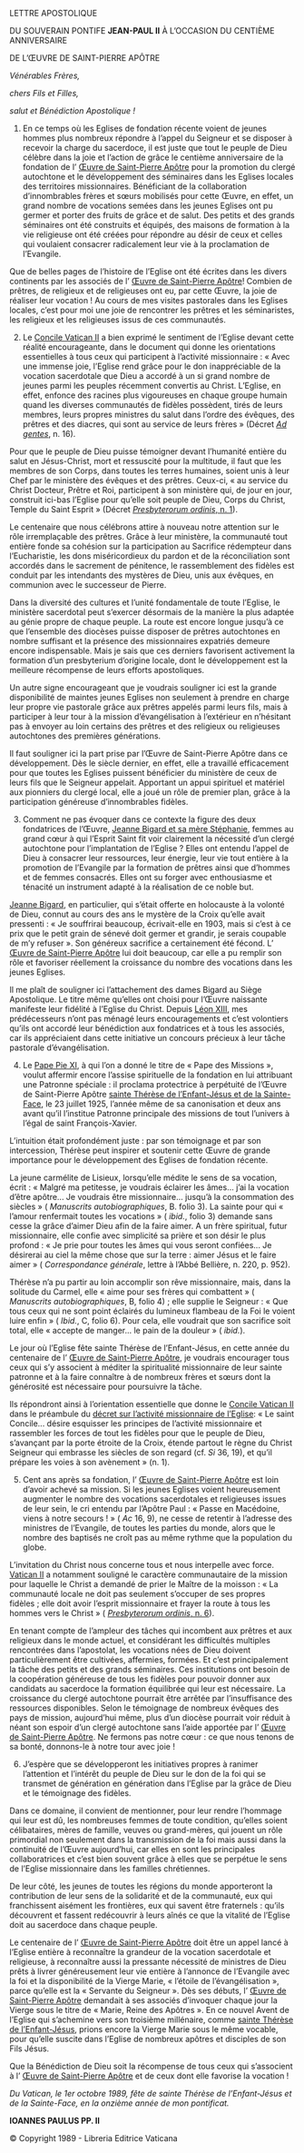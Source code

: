 LETTRE APOSTOLIQUE

DU SOUVERAIN PONTIFE **JEAN-PAUL II** À L’OCCASION DU CENTIÈME ANNIVERSAIRE

DE L’ŒUVRE DE SAINT-PIERRE APÔTRE

*Vénérables Frères,*

*chers Fils et Filles,*

*salut et Bénédiction Apostolique !*

1. En ce temps où les Eglises de fondation récente voient de jeunes hommes plus nombreux répondre à l’appel du Seigneur et se disposer à recevoir la charge du sacerdoce, il est juste que tout le peuple de Dieu célèbre dans la joie et l’action de grâce le centième anniversaire de la fondation de l’ [Œuvre de Saint-Pierre Apôtre](http://www.vatican.va/roman_curia/congregations/cevang/pont_soc/pospa/index_fr.htm) pour la promotion du clergé autochtone et le développement des séminaires dans les Eglises locales des territoires missionnaires. Bénéficiant de la collaboration d’innombrables frères et sœurs mobilisés pour cette Œuvre, en effet, un grand nombre de vocations semées dans les jeunes Eglises ont pu germer et porter des fruits de grâce et de salut. Des petits et des grands séminaires ont été construits et équipés, des maisons de formation à la vie religieuse ont été créées pour répondre au désir de ceux et celles qui voulaient consacrer radicalement leur vie à la proclamation de l’Evangile.

Que de belles pages de l’histoire de l’Eglise ont été écrites dans les divers continents par les associés de l’ [Œuvre de Saint-Pierre Apôtre](http://www.vatican.va/roman_curia/congregations/cevang/pont_soc/pospa/index_fr.htm)! Combien de prêtres, de religieux et de religieuses ont eu, par cette Œuvre, la joie de réaliser leur vocation ! Au cours de mes visites pastorales dans les Eglises locales, c’est pour moi une joie de rencontrer les prêtres et les séminaristes, les religieux et les religieuses issus de ces communautés.

2. Le [Concile Vatican II](http://www.vatican.va/archive/hist_councils/ii_vatican_council/index_fr.htm) a bien exprimé le sentiment de l’Eglise devant cette réalité encourageante, dans le document qui donne les orientations essentielles à tous ceux qui participent à l’activité missionnaire : « Avec une immense joie, l’Eglise rend grâce pour le don inappréciable de la vocation sacerdotale que Dieu a accordé à un si grand nombre de jeunes parmi les peuples récemment convertis au Christ. L’Eglise, en effet, enfonce des racines plus vigoureuses en chaque groupe humain quand les diverses communautés de fidèles possèdent, tirés de leurs membres, leurs propres ministres du salut dans l’ordre des évêques, des prêtres et des diacres, qui sont au service de leurs frères » (Décret [*Ad gentes*](http://www.vatican.va/archive/hist_councils/ii_vatican_council/documents/vat-ii_decree_19651207_ad-gentes_fr.html), n. 16).

Pour que le peuple de Dieu puisse témoigner devant l’humanité entière du salut en Jésus-Christ, mort et ressuscité pour la multitude, il faut que les membres de son Corps, dans toutes les terres humaines, soient unis à leur Chef par le ministère des évêques et des prêtres. Ceux-ci, « au service du Christ Docteur, Prêtre et Roi, participent à son ministère qui, de jour en jour, construit ici-bas l’Eglise pour qu’elle soit peuple de Dieu, Corps du Christ, Temple du Saint Esprit » (Décret [*Presbyterorum ordinis*, n. 1](http://www.vatican.va/archive/hist_councils/ii_vatican_council/documents/vat-ii_decree_19651207_presbyterorum-ordinis_fr.html#1.)).

Le centenaire que nous célébrons attire à nouveau notre attention sur le rôle irremplaçable des prêtres. Grâce à leur ministère, la communauté tout entière fonde sa cohésion sur la participation au Sacrifice rédempteur dans l’Eucharistie, les dons miséricordieux du pardon et de la réconciliation sont accordés dans le sacrement de pénitence, le rassemblement des fidèles est conduit par les intendants des mystères de Dieu, unis aux évêques, en communion avec le successeur de Pierre.

Dans la diversité des cultures et l’unité fondamentale de toute l’Eglise, le ministère sacerdotal peut s’exercer désormais de la manière la plus adaptée au génie propre de chaque peuple. La route est encore longue jusqu’à ce que l’ensemble des diocèses puisse disposer de prêtres autochtones en nombre suffisant et la présence des missionnaires expatriés demeure encore indispensable. Mais je sais que ces derniers favorisent activement la formation d’un presbyterium d’origine locale, dont le développement est la meilleure récompense de leurs efforts apostoliques.

Un autre signe encourageant que je voudrais souligner ici est la grande disponibilité de maintes jeunes Eglises non seulement à prendre en charge leur propre vie pastorale grâce aux prêtres appelés parmi leurs fils, mais à participer à leur tour à la mission d’évangélisation à l’extérieur en n’hésitant pas à envoyer au loin certains des prêtres et des religieux ou religieuses autochtones des premières générations.

Il faut souligner ici la part prise par l’Œuvre de Saint-Pierre Apôtre dans ce développement. Dès le siècle dernier, en effet, elle a travaillé efficacement pour que toutes les Eglises puissent bénéficier du ministère de ceux de leurs fils que le Seigneur appelait. Apportant un appui spirituel et matériel aux pionniers du clergé local, elle a joué un rôle de premier plan, grâce à la participation généreuse d’innombrables fidèles.

3. Comment ne pas évoquer dans ce contexte la figure des deux fondatrices de l’Œuvre, [Jeanne Bigard et sa mère Stéphanie](http://www.vatican.va/roman_curia/congregations/cevang/pont_soc/pospa/documents/rc_pospa_pro_20011025_bigard_fr.html), femmes au grand cœur à qui l’Esprit Saint fit voir clairement la nécessité d’un clergé autochtone pour l’implantation de l’Eglise ? Elles ont entendu l’appel de Dieu à consacrer leur ressources, leur énergie, leur vie tout entière à la promotion de l’Evangile par la formation de prêtres ainsi que d’hommes et de femmes consacrés. Elles ont su forger avec enthousiasme et ténacité un instrument adapté à la réalisation de ce noble but.

[Jeanne Bigard](http://www.vatican.va/roman_curia/congregations/cevang/pont_soc/pospa/documents/rc_pospa_pro_20011025_bigard_fr.html), en particulier, qui s’était offerte en holocauste à la volonté de Dieu, connut au cours des ans le mystère de la Croix qu’elle avait pressenti : « Je souffrirai beaucoup, écrivait-elle en 1903, mais si c’est à ce prix que le petit grain de sénevé doit germer et grandir, je serais coupable de m’y refuser ». Son généreux sacrifice a certainement été fécond. L’ [Œuvre de Saint-Pierre Apôtre](http://www.vatican.va/roman_curia/congregations/cevang/pont_soc/pospa/index_fr.htm) lui doit beaucoup, car elle a pu remplir son rôle et favoriser réellement la croissance du nombre des vocations dans les jeunes Eglises.

Il me plaît de souligner ici l’attachement des dames Bigard au Siège Apostolique. Le titre même qu’elles ont choisi pour l’Œuvre naissante manifeste leur fidélité à l’Eglise du Christ. Depuis [Léon XIII](/content/leo-xiii/fr.html), mes prédécesseurs n’ont pas ménagé leurs encouragements et c’est volontiers qu’ils ont accordé leur bénédiction aux fondatrices et à tous les associés, car ils appréciaient dans cette initiative un concours précieux à leur tâche pastorale d’évangélisation.

4. Le [Pape Pie XI](/content/pius-xi/fr.html), à qui l’on a donné le titre de « Pape des Missions », voulut affermir encore l’assise spirituelle de la fondation en lui attribuant une Patronne spéciale : il proclama protectrice à perpétuité de l’Œuvre de Saint-Pierre Apôtre [sainte Thérèse de l’Enfant-Jésus et de la Sainte-Face](http://www.vatican.va/news_services/liturgy/saints/ns_lit_doc_19101997_stherese_fr.html), le 23 juillet 1925, l’année même de sa canonisation et deux ans avant qu’il l’institue Patronne principale des missions de tout l’univers à l’égal de saint François-Xavier.

L’intuition était profondément juste : par son témoignage et par son intercession, Thérèse peut inspirer et soutenir cette Œuvre de grande importance pour le développement des Eglises de fondation récente.

La jeune carmélite de Lisieux, lorsqu’elle médite le sens de sa vocation, écrit : « Malgré ma petitesse, je voudrais éclairer les âmes... j’ai la vocation d’être apôtre... Je voudrais être missionnaire... jusqu’à la consommation des siècles » ( *Manuscrits* *autobiographiques*, B. folio 3). La sainte pour qui « l’amour renfermait toutes les vocations » ( *ibid.*, folio 3) demande sans cesse la grâce d’aimer Dieu afin de la faire aimer. A un frère spiritual, futur missionnaire, elle confie avec simplicité sa prière et son désir le plus profond : « Je prie pour toutes les âmes qui vous seront confiées... Je désirerai au ciel la même chose que sur la terre : aimer Jésus et le faire aimer » ( *Correspondance générale*, lettre à l’Abbé Bellière, n. 220, p. 952).

Thérèse n’a pu partir au loin accomplir son rêve missionnaire, mais, dans la solitude du Carmel, elle « aime pour ses frères qui combattent » ( *Manuscrits autobiographiques*, B, folio 4) ; elle supplie le Seigneur : « Que tous ceux qui ne sont point éclairés du lumineux flambeau de la Foi le voient luire enfin » ( *Ibid.*, C, folio 6). Pour cela, elle voudrait que son sacrifice soit total, elle « accepte de manger... le pain de la douleur » ( *ibid.*).

Le jour où l’Eglise fête sainte Thérèse de l’Enfant-Jésus, en cette année du centenaire de l’ [Œuvre de Saint-Pierre Apôtre](http://www.vatican.va/roman_curia/congregations/cevang/pont_soc/pospa/index_fr.htm), je voudrais encourager tous ceux qui s’y associent à méditer la spiritualité missionnaire de leur sainte patronne et à la faire connaître à de nombreux frères et sœurs dont la générosité est nécessaire pour poursuivre la tâche.

Ils répondront ainsi à l’orientation essentielle que donne le [Concile Vatican II](http://www.vatican.va/archive/hist_councils/ii_vatican_council/index_fr.htm) dans le préambule du [décret sur l’activité missionnaire de l’Eglise](http://www.vatican.va/archive/hist_councils/ii_vatican_council/documents/vat-ii_decree_19651207_ad-gentes_fr.html): « Le saint Concile... désire esquisser les principes de l’activité missionnaire et rassembler les forces de tout les fidèles pour que le peuple de Dieu, s’avançant par la porte étroite de la Croix, étende partout le règne du Christ Seigneur qui embrasse les siècles de son regard (cf. *Si* 36, 19), et qu’il prépare les voies à son avènement » (n. 1).

5. Cent ans après sa fondation, l’ [Œuvre de Saint-Pierre Apôtre](http://www.vatican.va/roman_curia/congregations/cevang/pont_soc/pospa/index_fr.htm) est loin d’avoir achevé sa mission. Si les jeunes Eglises voient heureusement augmenter le nombre des vocations sacerdotales et religieuses issues de leur sein, le cri entendu par l’Apôtre Paul : « Passe en Macédoine, viens à notre secours ! » ( *Ac* 16, 9), ne cesse de retentir à l’adresse des ministres de l’Evangile, de toutes les parties du monde, alors que le nombre des baptisés ne croît pas au même rythme que la population du globe.

L’invitation du Christ nous concerne tous et nous interpelle avec force. [Vatican II](http://www.vatican.va/archive/hist_councils/ii_vatican_council/index_fr.htm) a notamment souligné le caractère communautaire de la mission pour laquelle le Christ a demandé de prier le Maître de la moisson : « La communauté locale ne doit pas seulement s’occuper de ses propres fidèles ; elle doit avoir l’esprit missionnaire et frayer la route à tous les hommes vers le Christ » ( [*Presbyterorum ordinis*, n. 6](http://www.vatican.va/archive/hist_councils/ii_vatican_council/documents/vat-ii_decree_19651207_presbyterorum-ordinis_fr.html#6.)).

En tenant compte de l’ampleur des tâches qui incombent aux prêtres et aux religieux dans le monde actuel, et considérant les difficultés multiples rencontrées dans l’apostolat, les vocations nées de Dieu doivent particulièrement être cultivées, affermies, formées. Et c’est principalement la tâche des petits et des grands séminaires. Ces institutions ont besoin de la coopération généreuse de tous les fidèles pour pouvoir donner aux candidats au sacerdoce la formation équilibrée qui leur est nécessaire. La croissance du clergé autochtone pourrait être arrêtée par l’insuffisance des ressources disponibles. Selon le témoignage de nombreux évêques des pays de mission, aujourd’hui même, plus d’un diocèse pourrait voir réduit à néant son espoir d’un clergé autochtone sans l’aide apportée par l’ [Œuvre de Saint-Pierre Apôtre](http://www.vatican.va/roman_curia/congregations/cevang/pont_soc/pospa/index_fr.htm). Ne fermons pas notre cœur : ce que nous tenons de sa bonté, donnons-le à notre tour avec joie !

6. J’espère que se développeront les initiatives propres à ranimer l’attention et l’intérêt du peuple de Dieu sur le don de la foi qui se transmet de génération en génération dans l’Eglise par la grâce de Dieu et le témoignage des fidèles.

Dans ce domaine, il convient de mentionner, pour leur rendre l’hommage qui leur est dû, les nombreuses femmes de toute condition, qu’elles soient célibataires, mères de famille, veuves ou grand-mères, qui jouent un rôle primordial non seulement dans la transmission de la foi mais aussi dans la continuité de l’Œuvre aujourd’hui, car elles en sont les principales collaboratrices et c’est bien souvent grâce à elles que se perpétue le sens de l’Eglise missionnaire dans les familles chrétiennes.

De leur côté, les jeunes de toutes les régions du monde apporteront la contribution de leur sens de la solidarité et de la communauté, eux qui franchissent aisément les frontières, eux qui savent être fraternels : qu’ils découvrent et fassent redécouvrir à leurs aînés ce que la vitalité de l’Eglise doit au sacerdoce dans chaque peuple.

Le centenaire de l’ [Œuvre de Saint-Pierre Apôtre](http://www.vatican.va/roman_curia/congregations/cevang/pont_soc/pospa/index_fr.htm) doit être un appel lancé à l’Eglise entière à reconnaître la grandeur de la vocation sacerdotale et religieuse, à reconnaître aussi la pressante nécessité de ministres de Dieu prêts à livrer généreusement leur vie entière à l’annonce de l’Evangile avec la foi et la disponibilité de la Vierge Marie, « l’étoile de l’évangélisation », parce qu’elle est la « Servante du Seigneur ». Dès ses débuts, l’ [Œuvre de Saint-Pierre Apôtre](http://www.vatican.va/roman_curia/congregations/cevang/pont_soc/pospa/index_fr.htm) demandait à ses associés d’invoquer chaque jour la Vierge sous le titre de « Marie, Reine des Apôtres ». En ce nouvel Avent de l’Eglise qui s’achemine vers son troisième millénaire, comme [sainte Thérèse de l’Enfant-Jésus](http://www.vatican.va/news_services/liturgy/saints/ns_lit_doc_19101997_stherese_fr.html), prions encore la Vierge Marie sous le même vocable, pour qu’elle suscite dans l’Eglise de nombreux apôtres et disciples de son Fils Jésus.

Que la Bénédiction de Dieu soit la récompense de tous ceux qui s’associent à l’ [Œuvre de Saint-Pierre Apôtre](http://www.vatican.va/roman_curia/congregations/cevang/pont_soc/pospa/index_fr.htm) et de ceux dont elle favorise la vocation !

*Du Vatican, le 1er octobre 1989, fête de sainte Thérèse de l’Enfant-Jésus et de la Sainte-Face, en la onzième année de mon pontificat.*

**IOANNES PAULUS PP. II**

© Copyright 1989 - Libreria Editrice Vaticana